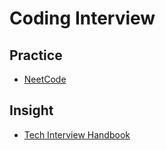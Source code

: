 # Coding Interview

## Practice

-   [NeetCode](https://neetcode.io/practice)

## Insight

-   [Tech Interview Handbook](https://www.techinterviewhandbook.org/software-engineering-interview-guide/)
